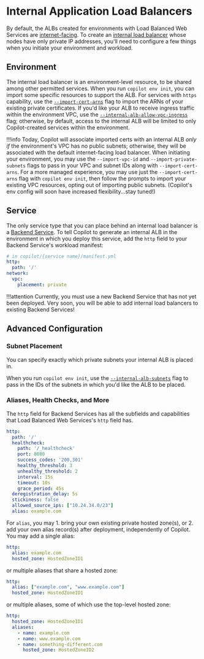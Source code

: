 # Internal Application Load Balancers

By default, the ALBs created for environments with Load Balanced Web Services are [internet-facing](https://docs.aws.amazon.com/elasticloadbalancing/latest/classic/elb-internet-facing-load-balancers.html). To create an [internal load balancer](https://docs.aws.amazon.com/elasticloadbalancing/latest/classic/elb-internal-load-balancers.html) whose nodes have only private IP addresses, you'll need to configure a few things when you initiate your environment and workload.

## Environment

The internal load balancer is an environment-level resource, to be shared among other permitted services. When you run `copilot env init`, you can import some specific resources to support the ALB. For services with `https` capability, use the [`--import-cert-arns`](../commands/env-init.en.md#what-are-the-flags) flag to import the ARNs of your existing private certificates. If you'd like your ALB to receive ingress traffic within the environment VPC, use the [`--internal-alb-allow-vpc-ingress`](../commands/env-init.en.md#what-are-the-flags) flag; otherwise, by default, access to the internal ALB will be limited to only Copilot-created services within the environment.

!!!info
    Today, Copilot will associate imported certs with an internal ALB *only if* the environment's VPC has no public subnets; otherwise, they will be associated with the default internet-facing load balancer. When initiating your environment, you may use the `--import-vpc-id` and `--import-private-subnets` flags to pass in your VPC and subnet IDs along with `--import-cert-arns`. For a more managed experience, you may use just the `--import-cert-arns` flag with `copilot env init`, then follow the prompts to import your existing VPC resources, opting out of importing public subnets. (Copilot's env config will soon have increased flexibility...stay tuned!)

## Service

The only service type that you can place behind an internal load balancer is a [Backend Service](https://aws.github.io/copilot-cli/docs/concepts/services/#backend-service). To tell Copilot to generate an internal ALB in the environment in which you deploy this service, add the `http` field to your Backend Service's workload manifest:

```yaml
# in copilot/{service name}/manifest.yml
http:
  path: '/'
network:
  vpc:
    placement: private
```

!!!attention
    Currently, you must use a new Backend Service that has not yet been deployed. Very soon, you will be able to add internal load balancers to existing Backend Services!

## Advanced Configuration

### Subnet Placement
You can specify exactly which private subnets your internal ALB is placed in.

When you run `copilot env init`, use the [`--internal-alb-subnets`](../commands/env-init.en.md#what-are-the-flags) flag to pass in the IDs of the subnets in which you'd like the ALB to be placed.

### Aliases, Health Checks, and More
The `http` field for Backend Services has all the subfields and capabilities that Load Balanced Web Services's `http` field has.

``` yaml
http:
  path: '/'
  healthcheck:
    path: '/_healthcheck'
    port: 8080
    success_codes: '200,301'
    healthy_threshold: 3
    unhealthy_threshold: 2
    interval: 15s
    timeout: 10s
    grace_period: 45s
  deregistration_delay: 5s
  stickiness: false
  allowed_source_ips: ["10.24.34.0/23"]
  alias: example.com
```

For `alias`, you may 1. bring your own existing private hosted zone(s), or 2. add your own alias record(s) after deployment, independently of Copilot. You may add a single alias:
```yaml
http:
  alias: example.com
  hosted_zone: HostedZoneID1
```
or multiple aliases that share a hosted zone:
```yaml
http:
  alias: ["example.com", "www.example.com"]
  hosted_zone: HostedZoneID1
```
or multiple aliases, some of which use the top-level hosted zone:
```yaml
http:
  hosted_zone: HostedZoneID1
  aliases:
    - name: example.com
    - name: www.example.com
    - name: something-different.com
      hosted_zone: HostedZoneID2
```

